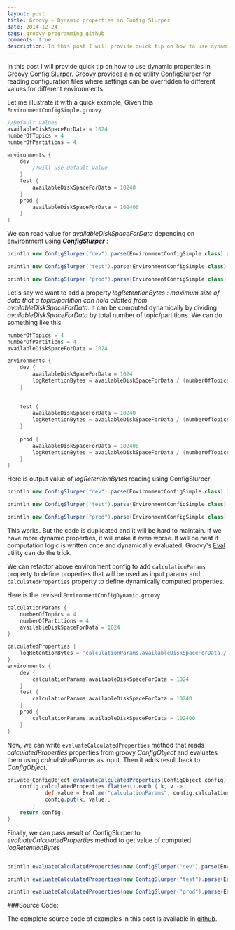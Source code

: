 ```yaml
---
layout: post
title: Groovy - Dynamic properties in Config Slurper
date: 2014-12-24
tags: groovy programming github
comments: true
description: In this post I will provide quick tip on how to use dynamic properties in groovy config slurper.
---
```


In this post I will provide quick tip on how to use dynamic properties in Groovy Config Slurper. 
Groovy provides a nice utility [ConfigSlurper](http://groovy.codehaus.org/ConfigSlurper) for reading configuration files 
where settings can be overridden to different values for different environments.
<br>

Let me illustrate it with a quick example, Given this `EnvironmentConfigSimple.groovy` :

```groovy
//Default values
availableDiskSpaceForData = 1024
numberOfTopics = 4
numberOfPartitions = 4

environments {
    dev {
        //will use default value
    }
    test {
        availableDiskSpaceForData = 10240
    }
    prod {
        availableDiskSpaceForData = 102400
    }
}
```

We can read value for *availableDiskSpaceForData* depending on environment using ***ConfigSlurper*** :

```groovy
println new ConfigSlurper("dev").parse(EnvironmentConfigSimple.class).availableDiskSpaceForData; //Outputs: 1024

println new ConfigSlurper("test").parse(EnvironmentConfigSimple.class).availableDiskSpaceForData; //Outputs: 10240

println new ConfigSlurper("prod").parse(EnvironmentConfigSimple.class).availableDiskSpaceForData; //Outputs: 102400

```

Let's say we want to add a property *logRetentionBytes : maximum size of data that a topic/partition can hold allotted
from availableDiskSpaceForData*. It can be computed dynamically by dividing *availableDiskSpaceForData* by
total number of topic/partitions. We can do something like this

```groovy
numberOfTopics = 4
numberOfPartitions = 4
availableDiskSpaceForData = 1024

environments {
    dev {
        availableDiskSpaceForData = 1024
        logRetentionBytes = availableDiskSpaceForData / (numberOfTopics * numberOfPartitions)
    }
    
    
    test {
        availableDiskSpaceForData = 10240
        logRetentionBytes = availableDiskSpaceForData / (numberOfTopics * numberOfPartitions)
    }
    
    prod {
        availableDiskSpaceForData = 102400
        logRetentionBytes = availableDiskSpaceForData / (numberOfTopics * numberOfPartitions)
    }
}
```

Here is output value of *logRetentionBytes* reading using ConfigSlurper

```groovy
println new ConfigSlurper("dev").parse(EnvironmentConfigSimple.class).logRetentionBytes; //Outputs: 64 

println new ConfigSlurper("test").parse(EnvironmentConfigSimple.class).logRetentionBytes; //Outputs: 640

println new ConfigSlurper("prod").parse(EnvironmentConfigSimple.class).logRetentionBytes; //Outputs: 6400

```
 
This works. But the code is duplicated and it will be hard to maintain. If we have more dynamic properties, it will make it even worse.
It will be neat if computation logic is written once and dynamically evaluated. Groovy's [Eval](http://www.intelligrape.com/blog/evaluating-expressions-with-groovy-util-eval/)
utility can do the trick.

We can refactor above environment config to add  `calculationParams` property to define properties that will be used as input params and `calculatedProperties` property to define dynamically computed properties.

Here is the revised `EnvironmentConfigDynamic.groovy` 

```groovy
calculationParams {
    numberOfTopics = 4
    numberOfPartitions = 4
    availableDiskSpaceForData = 1024
}

calculatedProperties {
    logRetentionBytes = 'calculationParams.availableDiskSpaceForData / (calculationParams.numberOfTopics * calculationParams.numberOfPartitions)'
}
environments {
    dev {
        calculationParams.availableDiskSpaceForData = 1024
    }
    test {
        calculationParams.availableDiskSpaceForData = 10240
    }
    prod {
        calculationParams.availableDiskSpaceForData = 102400
    }
}
```

Now, we can write `evaluateCalculatedProperties` method that reads *calculatedProperties* properties from groovy *ConfigObject*
and evaluates them using *calculationParams* as input. Then it adds result back to *ConfigObject*.

```groovy
private ConfigObject evaluateCalculatedProperties(ConfigObject config) {
    config.calculatedProperties.flatten().each { k, v ->
            def value = Eval.me("calculationParams", config.calculationParams, v.toString());
            config.put(k, value);
        }
    return config;
}
```

Finally, we can pass result of ConfigSlurper to  *evaluateCalculatedProperties* method to get value of computed *logRetentionBytes* 

```groovy

println evaluateCalculatedProperties(new ConfigSlurper("dev").parse(EnvironmentConfigDynamic.class)).logRetentionBytes; //Outputs: 64

println evaluateCalculatedProperties(new ConfigSlurper("test").parse(EnvironmentConfigDynamic.class)).logRetentionBytes; //Outputs: 640

println evaluateCalculatedProperties(new ConfigSlurper("prod").parse(EnvironmentConfigDynamic.class)).logRetentionBytes; //Outputs: 6400

```

###Source Code:
 
The complete source code of examples in this post is available in [github](https://github.com/erajasekar/groovy-dynamic-properties).

